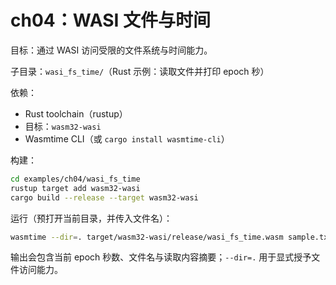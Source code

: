 # ch04：WASI 文件与时间

目标：通过 WASI 访问受限的文件系统与时间能力。

子目录：`wasi_fs_time/`（Rust 示例：读取文件并打印 epoch 秒）

依赖：
- Rust toolchain（rustup）
- 目标：`wasm32-wasi`
- Wasmtime CLI（或 `cargo install wasmtime-cli`）

构建：
```bash
cd examples/ch04/wasi_fs_time
rustup target add wasm32-wasi
cargo build --release --target wasm32-wasi
```

运行（预打开当前目录，并传入文件名）：
```bash
wasmtime --dir=. target/wasm32-wasi/release/wasi_fs_time.wasm sample.txt
```

输出会包含当前 epoch 秒数、文件名与读取内容摘要；`--dir=.` 用于显式授予文件访问能力。
